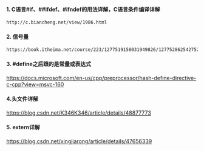#### 1. C语言#if、##ifdef、#ifndef的用法详解，C语言条件编译详解
```
http://c.biancheng.net/view/1986.html
```
#### 2. 信号量
```
https://book.itheima.net/course/223/1277519158031949826/1277528625427521540
```
#### 3. #define之后跟的是常量或表达式
https://docs.microsoft.com/en-us/cpp/preprocessor/hash-define-directive-c-cpp?view=msvc-160

#### 4.头文件详解
https://blog.csdn.net/K346K346/article/details/48877773

#### 5. extern详解
https://blog.csdn.net/xingjiarong/article/details/47656339
